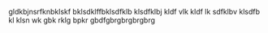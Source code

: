 gldkbjnsrfknbklskf bklsdklffbklsdfklb klsdfklbj kldf vlk kldf lk sdfklbv klsdfb kl klsn wk gbk rklg bpkr gbdfgbrgbrgbrgbrg
